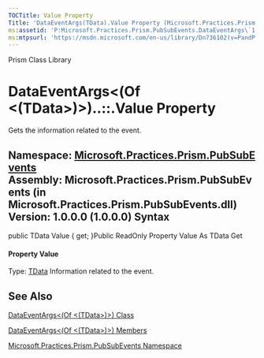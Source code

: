 ```yaml
---
TOCTitle: Value Property
Title: 'DataEventArgs(TData).Value Property (Microsoft.Practices.Prism.PubSubEvents)'
ms:assetid: 'P:Microsoft.Practices.Prism.PubSubEvents.DataEventArgs\`1.Value'
ms:mtpsurl: 'https://msdn.microsoft.com/en-us/library/Dn736102(v=PandP.50)'
---
```


Prism Class Library

DataEventArgs&lt;(Of &lt;(TData&gt;)&gt;)..::.Value Property
============================================================

Gets the information related to the event.

**Namespace:** [Microsoft.Practices.Prism.PubSubEvents](https://msdn.microsoft.com/n:microsoft.practices.prism.pubsubevents)
**Assembly:** Microsoft.Practices.Prism.PubSubEvents (in Microsoft.Practices.Prism.PubSubEvents.dll) Version: 1.0.0.0 (1.0.0.0)
Syntax
------

<span id="syntaxToggle"></span>public TData Value { get; }Public ReadOnly Property Value As TData Get
#### Property Value

Type: [TData](https://msdn.microsoft.com/t:microsoft.practices.prism.pubsubevents.dataeventargs%601)
Information related to the event.

See Also
--------

<span id="seeAlsoToggle"></span>
[DataEventArgs&lt;(Of &lt;(TData&gt;)&gt;) Class](https://msdn.microsoft.com/t:microsoft.practices.prism.pubsubevents.dataeventargs%601)

[DataEventArgs&lt;(Of &lt;(TData&gt;)&gt;) Members](https://msdn.microsoft.com/allmembers.t:microsoft.practices.prism.pubsubevents.dataeventargs%601)

[Microsoft.Practices.Prism.PubSubEvents Namespace](https://msdn.microsoft.com/n:microsoft.practices.prism.pubsubevents)

